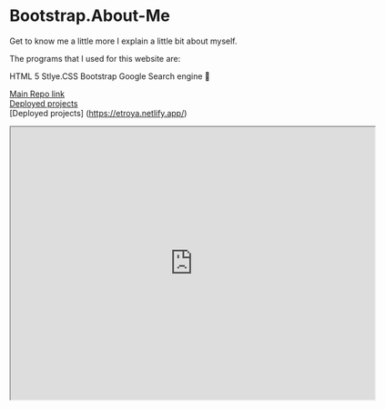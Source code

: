 # Bootstrap.About-Me
Get to know me a little more
I explain a little bit about myself. 

The programs that I used for this website are:

HTML 5
Stlye.CSS
Bootstrap
Google Search engine 🦁


[Main Repo link](https://github.com/ETroya/Bootstrap.About-Me)<br>
[Deployed projects](https://versetile.netlify.app/)<br>
[Deployed projects] (https://etroya.netlify.app/)

<iframe src="https://drive.google.com/file/d/11bEbXDShMJJ8zs5oV3RU1xZBk8F9eCol/preview" width="640" height="480"></iframe>